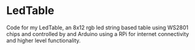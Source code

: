 LedTable
========

Code for my LedTable, an 8x12 rgb led string based table using WS2801 chips and controlled by and Arduino using a RPi for internet connectivity and higher level functionality.
